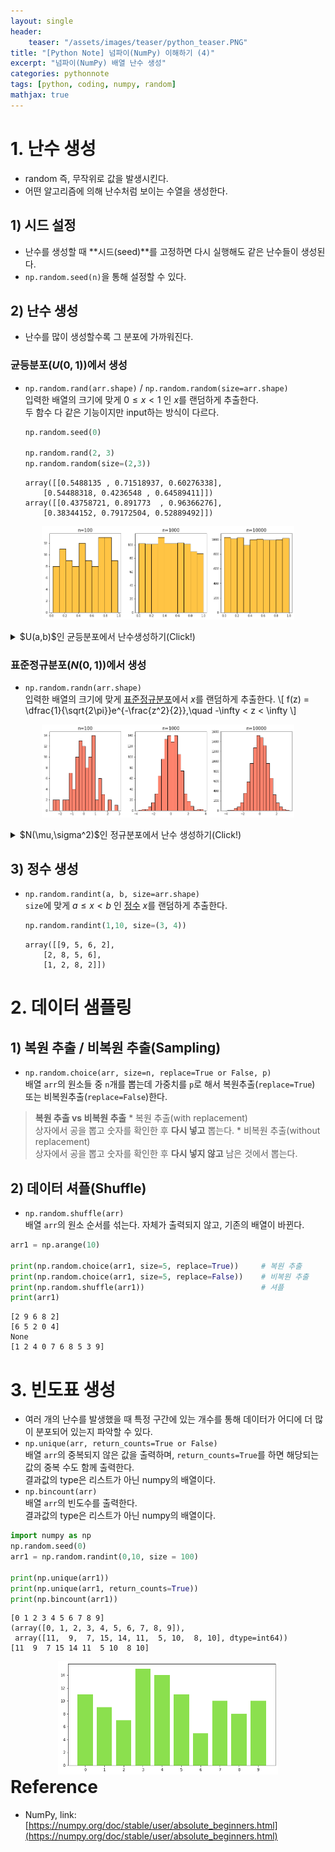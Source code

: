 ```yaml
---
layout: single
header:
    teaser: "/assets/images/teaser/python_teaser.PNG"
title: "[Python Note] 넘파이(NumPy) 이해하기 (4)"
excerpt: "넘파이(NumPy) 배열 난수 생성"
categories: pythonnote
tags: [python, coding, numpy, random]
mathjax: true
---
```


# 1. 난수 생성
* random 즉, 무작위로 값을 발생시킨다. 
* 어떤 알고리즘에 의해 난수처럼 보이는 수열을 생성한다. 

## 1) 시드 설정
* 난수를 생성할 때 **시드(seed)**를 고정하면 다시 실행해도 같은 난수들이 생성된다. 
* `np.random.seed(n)`을 통해 설정할 수 있다. 

## 2) 난수 생성
* 난수를 많이 생성할수록 그 분포에 가까워진다.

### 균등분포($U(0,1)$)에서 생성 
* `np.random.rand(arr.shape)` / `np.random.random(size=arr.shape)`<br>
입력한 배열의 크기에 맞게 $0\leq x<1$ 인 $x$를 랜덤하게 추출한다.<br>
두 함수 다 같은 기능이지만 input하는 방식이 다르다. 

    ```python
    np.random.seed(0)

    np.random.rand(2, 3)
    np.random.random(size=(2,3))
    ```
    ```
    array([[0.5488135 , 0.71518937, 0.60276338],
        [0.54488318, 0.4236548 , 0.64589411]])
    array([[0.43758721, 0.891773  , 0.96366276],
        [0.38344152, 0.79172504, 0.52889492]])
    ```

<p style="text-align:center; width:80%; margin:auto">
    <img src="/assets/images/numpy/rand.png">
</p>

<details style='margin-top:1em'>
<summary>
$U(a,b)$인 균등분포에서 난수생성하기(Click!)
</summary>

<div markdown="1">

\\[
    a \leq x < b \quad\rightarrow\quad 0 \leq x - a < b - a
    \quad\rightarrow\quad 0 \leq u = \dfrac{x-a}{b-a} < 1
    \quad\Rightarrow\quad  x = u\times (b-a) + a
\\]

```python
a = 3
b = 7

u = np.random.rand(10)
x = (b-a)*u + a

x
```

```
array([6.16690015, 5.11557968, 5.27217824, 6.70238655, 3.28414423,
    3.3485172 , 3.08087359, 6.33047938, 6.112627  , 6.48004859])
```

</div>
</details>


### 표준정규분포($N(0,1)$)에서 생성 
* `np.random.randn(arr.shape)`<br>
입력한 배열의 크기에 맞게 <u>표준정규분포</u>에서 $x$를 랜덤하게 추출한다.
\\[
    f(z) = \dfrac{1}{\sqrt{2\pi}}e^{-\frac{z^2}{2}},\quad 
    -\infty < z < \infty 
\\]

<p style="text-align:center; width:80%; margin:auto">
    <img src="/assets/images/numpy/randn.png">
</p>

<details style='margin-top:1em'>
<summary>
$N(\mu,\sigma^2)$인 정규분포에서 난수 생성하기(Click!)
</summary>

<div markdown="1">

\\[
    f(x) = \dfrac{1}{\sqrt{2\pi\sigma^2}}
    \exp\left(-\dfrac{(x-\mu)^2}{2\sigma^2}\right),\quad 
    Z = \dfrac{X - \mu}{\sigma}
    \quad\Rightarrow\quad X = \mu + Z\sigma
\\]

* `np.random.normal(mu, sigma, size=arr.shape)`를 사용할 수도 있다.

```python
mu = 5
sigma = 2

z = np.random.randn(10000)
x = mu + z*sigma
```

<p style="text-align:center; width:70%; margin:auto">
    <img src="/assets/images/numpy/randn2.png">
</p>

</div>
</details>


## 3) 정수 생성
* `np.random.randint(a, b, size=arr.shape)` <br>
`size`에 맞게 $a\leq x<b$ 인 <u>정수</u> $x$를 랜덤하게 추출한다.
 
    ```python
    np.random.randint(1,10, size=(3, 4))
    ```
    ```
    array([[9, 5, 6, 2],
        [2, 8, 5, 6],
        [1, 2, 8, 2]])
    ```

# 2. 데이터 샘플링
## 1) 복원 추출 / 비복원 추출(Sampling)
* `np.random.choice(arr, size=n, replace=True or False, p)` <br>
배열 `arr`의 원소들 중 `n`개를 뽑는데 가중치를 `p`로 해서 복원추출(`replace=True`) 또는 비복원추출(`replace=False`)한다.
> **복원 추출 vs 비복원 추출**
    * 복원 추출(with replacement) <br>
    상자에서 공을 뽑고 숫자를 확인한 후 **다시 넣고** 뽑는다.
    * 비복원 추출(without replacement) <br>
    상자에서 공을 뽑고 숫자를 확인한 후 **다시 넣지 않고** 남은 것에서 뽑는다.

## 2) 데이터 셔플(Shuffle)
* `np.random.shuffle(arr)` <br>
배열 `arr`의 원소 순서를 섞는다. 자체가 출력되지 않고, 기존의 배열이 바뀐다.

```python
arr1 = np.arange(10)

print(np.random.choice(arr1, size=5, replace=True))     # 복원 추출
print(np.random.choice(arr1, size=5, replace=False))    # 비복원 추출
print(np.random.shuffle(arr1))                          # 셔플
print(arr1)
```
```
[2 9 6 8 2]
[6 5 2 0 4]
None
[1 2 4 0 7 6 8 5 3 9]
```

# 3. 빈도표 생성
* 여러 개의 난수를 발생했을 때 특정 구간에 있는 개수를 통해 데이터가 어디에 더 많이 분포되어 있는지 파악할 수 있다. 
* `np.unique(arr, return_counts=True or False)`<br>
배열 `arr`의 중복되지 않은 값을 출력하며, `return_counts=True`를 하면 해당되는 값의 중복 수도 함께 출력한다. <br>
결과값의 type은 리스트가 아닌 numpy의 배열이다. 
* `np.bincount(arr)`<br>
배열 `arr`의 빈도수를 출력한다. <br>
결과값의 type은 리스트가 아닌 numpy의 배열이다. 

```python
import numpy as np
np.random.seed(0)
arr1 = np.random.randint(0,10, size = 100)

print(np.unique(arr1))
print(np.unique(arr1, return_counts=True))
print(np.bincount(arr1))
```
```
[0 1 2 3 4 5 6 7 8 9]
(array([0, 1, 2, 3, 4, 5, 6, 7, 8, 9]), 
 array([11,  9,  7, 15, 14, 11,  5, 10,  8, 10], dtype=int64))
[11  9  7 15 14 11  5 10  8 10]
```

<p style="text-align:center; width:70%; margin:auto">
    <img src="/assets/images/numpy/bincount.png">
</p>


<div class="notice" markdown="1">
<h1 style='margin-top:0em'>Reference</h1>

* NumPy, link: [https://numpy.org/doc/stable/user/absolute_beginners.html](https://numpy.org/doc/stable/user/absolute_beginners.html)

</div>
